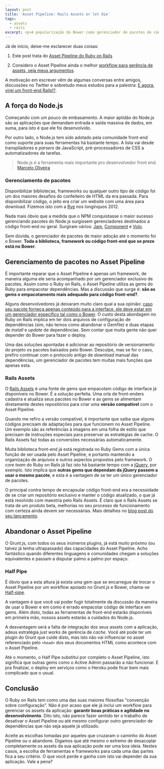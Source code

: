 ```yaml
---
layout: post
title: 'Asset Pipeline: Rails Assets or let die'
tags:
  - assets
  - rails
excerpt: <p>A popularização do Bower como gerenciador de pacotes de código de interface e o dilema sobre a adoção de um workflow Node.js para gerenciar <i>assets</i> em projetos Ruby on Rails.</p>
---
```


Já de início, deixe-me esclarecer duas coisas:

1. Este post trata do [Asset Pipeline do Ruby on Rails](http://www.akitaonrails.com/2012/07/01/asset-pipeline-para-iniciantes)

2. Considero o Asset Pipeline ainda o melhor [workflow para gerência de assets, veja meus argumentos](http://tableless.com.br/workflow-para-cuidar-dos-seus-assets).

A motivação em escrever vêm de algumas conversas entre amigos, discussões no Twitter e sobretudo meus estudos para a palestra: [E agora, virei um front-end Rails!?](https://speakerdeck.com/jcemer/e-agora-virei-um-front-end-rails).

## A força do Node.js

Começando com um pouco de embasamento. A maior aptidão do Node.js são as aplicações que demandam entrada e saída massiva de dados, em suma, para isto é que ele foi desenvolvido.

Por outro lado, o Node.js tem sido adotado pela comunidade front-end como suporte para suas ferramentas há bastante tempo. A lista vai desde transpiladores e *parsers* de JavaScript, pré-processadores de CSS a automatizadores de tarefas.

> Node.js é a ferramenta mais importante pro desenvolvedor front end.
  <br>[Marcelo Oliveira](http://twitter.com/askoth)

### Gerenciamento de pacotes

Disponibilizar bibliotecas, frameworks ou qualquer outro tipo de código foi um dos maiores desafios do confeiteiro de HTML da era passada. Para disponibilizar código, o jeito era criar um website com uma área para download. Fizemos isto com a [Rye](http://ryejs.com) nos longínquos 2012.

Nada mais óbvio que a medida que o NPM conquistasse o maior sucesso gerenciando pacotes do Node.js surgissem gerenciadores destinados a código front-end no geral. Surgiram vários: [Jam](http://jamjs.org/), [Component](https://www.npmjs.com/package/component) e [Volo](http://volojs.org).

Sem dúvida, o gerenciador de pacotes de maior adoção até o momento foi o Bower. **Toda a biblioteca, framework ou código front-end que se preze está no Bower**.

## Gerenciamento de pacotes no Asset Pipeline

É importante reparar que o Asset Pipeline é apenas um framework, de maneira alguma ele seria acompanhado por um gerenciador exclusivo de pacotes. Assim como o Ruby on Rails, o Asset Pipeline utiliza as gems do Ruby para empacotar dependências. Mas a discussão que surge é: **são as gems o empacotamento mais adequado para código front-end?**.


Alguns desenvolvedores já deixaram muito claro qual a sua opinião: [caso seu pacote forneça apenas conteúdo para a interface, ele deve estar em um gerenciador específico tal como o Bower](http://simplesideias.com.br/gerenciando-dependencias-client-side-com-bower). O custo desta abordagem no Ruby on Rails implica em ter dois arquivos de configuração de dependências (sim, não temos como abandonar o Gemfile) e duas etapas de *install* e *update* de dependências. Sem contar que muita gente não quer depender do Bower para fazer o deploy.

Uma das soluções apontadas é adicionar ao repositório de versionamento do projeto os pacotes baixados pelo Bower. Desculpe, mas se for o caso, prefiro continuar com o protocolo antigo de *download* manual das dependências, um gerenciador de pacotes tem muitas mais funções que apenas esta.

### Rails Assets

O [Rails Assets](https://rails-assets.org) é uma fonte de gems que empacotam código de interface já disponíveis no Bower. É a solução perfeita. Uma orla de front-enders cadastra e atualiza seus pacotes no Bower e as gems se alimentam diretamente destes repositórios para criar uma **versão compatível** com o Asset Pipeline.

Quando me refiro a versão compatível, é importante que saiba que alguns códigos precisam de adaptações para que funcionem no Asset Pipeline. Um exemplo são as referências à imagens em uma folha de estilo que precisam de instruções especiais para preservar as estratégias de cache. O Rails Assets faz todas as conversões necessárias automaticamente.

Muita biblioteca front-end já está registrada no Ruby Gems com a única função de ser usada pelo Asset Pipeline, e portanto mantendo a organização de arquivos e outros aspectos propostos pelo framework. O *core team* do Ruby on Rails já faz isto há bastante tempo com a [jQuery](https://github.com/rails/jquery-rails), por exemplo. Isto implica que **outras gems que dependam da jQuery passem a usar o mesmo pacote**, e esta é a vantagem de se ter um único gerenciador de pacotes.

O principal contra tempo de encapsular código front-end era a necessidade de se criar um repositório exclusivo e manter o código atualizado, o que já está resolvido com maestria pelo Rails Assets. É claro que o Rails Assets se trata de um produto beta, melhorias no seu processo de funcionamento com certeza ainda devem ser necessárias. Mais detalhes no [blog post do seu lançamento](http://codetunes.com/2013/we-released-rails-assets).

## Abandonar o Asset Pipeline

O Grunt.js, com todos os seus inúmeros plugins, já está muito próximo (ou talvez já tenha ultrapassado) das capacidades do Asset Pipeline. Acho fantástico quando diferentes linguagens e comunidades chegam a soluções equivalentes e passam a disputar palmo a palmo por espaço.

### Half Pipe

É óbvio que a esta altura já exista uma gem que se encarregue de trocar o Asset Pipeline por um workflow apoiado no Grunt.js e Bower, chama-se [Half-pipe](https://github.com/d-i/half-pipe).

A vantagem é que você vai poder fugir totalmente da discussão da maneira de usar o Bower e em como é errado empacotar código de interface em gems. Além disto, todas as ferramentas de front-end estarão disponíveis em primeira mão, nossos assets estarão a cuidados do Node.js.

A desvantagem será a falta de integração dos seus assets com a aplicação, adeus estratégia *just works* de gerência de *cache*. Você até pode ter um plugin do Grunt que cuide disto, mas isto não vai influenciar no asset referenciado pelo `<head>` dos seus documentos HTML como acontece com o Asset Pipeline.

Até o momento, o Half Pipe substitui por completo o Asset Pipeline, isto significa que outras gems como o Active Admin passarão a não funcionar. E pra finalizar, o deploy em serviços como o Heroku pode ficar bem mais complicado que o usual.

## Conclusão

O Ruby on Rails tem como uma das suas maiores filosofias "convenção sobre configuração". Não é por acaso que ele já inclui um workflow para gerenciar os assets da aplicação: **garantir boas práticas e agilidade no desenvolvimento**. Dito isto, não parece fazer sentido ter o trabalho de desativar o Asset Pipeline ou até mesmo configurar outro gerenciador de dependências que não seja aquele já utilizado.

Aceite as escolhas tomadas por aqueles que cruzaram o caminho do Asset Pipeline ou o abandone. Digamos que até mesmo o extremo de desacoplar completamente os assets da sua aplicação pode ser uma boa ideia. Nestes casos, a escolha de ferramentas e frameworks para cada uma das partes fica a seu critério. O que você perde e ganha com isto vai depender da sua aplicação. Vale a pena?
